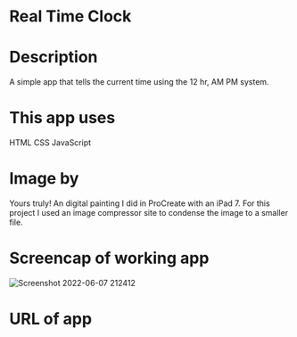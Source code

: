 # Real Time Clock #

# Description #
A simple app that tells the current time using the 12 hr, AM PM system. 

# This app uses #
HTML CSS JavaScript

# Image by #
Yours truly! An digital painting I did in ProCreate with an iPad 7.
For this project I used an image compressor site to condense the image to a smaller file. 

# Screencap of working app #


![Screenshot 2022-06-07 212412](https://user-images.githubusercontent.com/91100425/172531305-feb968a1-c501-4e6c-8727-b416e7785141.jpg)


# URL of app #
